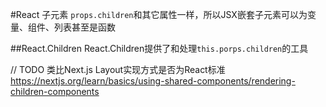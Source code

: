 #React 子元素
`props.children`和其它属性一样，所以JSX嵌套子元素可以为变量、组件、列表甚至是函数


##React.Children 
React.Children提供了和处理`this.porps.children`的工具

// TODO
类比Next.js Layout实现方式是否为React标准
https://nextjs.org/learn/basics/using-shared-components/rendering-children-components